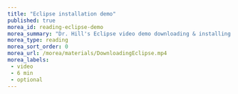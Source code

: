```yaml
---
title: "Eclipse installation demo"
published: true
morea_id: reading-eclipse-demo
morea_summary: "Dr. Hill's Eclipse video demo downloading & installing Eclipse, setting it up for the first time, and creating a new project."
morea_type: reading
morea_sort_order: 0
morea_url: /morea/materials/DownloadingEclipse.mp4
morea_labels:
 - video
 - 6 min
 - optional
---
```

<!--  # Dr. Hill's Eclipse video demos

These are recorded on a Mac, but the process is identical regardless of OS (Mac, Windows, Linux...)
 Recorded on a Mac, but the process is identical regardless of OS (Mac, Windows, Linux).
  * Downloading & installing Eclipse, setting it up for the first time, and creating a new project: [DownloadingEclipse.mp4](http://msuweb.montclair.edu/~hillem/183/DownloadingEclipse.mp4)* Exporting a project from Eclipse: [ExportingEclipseProjectHD.mp4](http://msuweb.montclair.edu/~hillem /183/ExportingEclipseProjectHD.mp4) 1 min  * Importing projects into Eclipse: [ImportingEclipseProject.mp4](http://msuweb.montclair.edu/~hillem /183/ImportingEclipseProject.mp4) 2 min-->

<!--TODO: host locally!-->